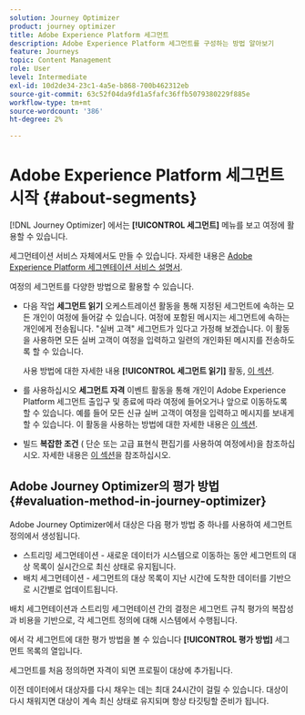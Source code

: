 ```yaml
---
solution: Journey Optimizer
product: journey optimizer
title: Adobe Experience Platform 세그먼트
description: Adobe Experience Platform 세그먼트를 구성하는 방법 알아보기
feature: Journeys
topic: Content Management
role: User
level: Intermediate
exl-id: 10d2de34-23c1-4a5e-b868-700b462312eb
source-git-commit: 63c52f04da9fd1a5fafc36ffb5079380229f885e
workflow-type: tm+mt
source-wordcount: '386'
ht-degree: 2%

---
```


# Adobe Experience Platform 세그먼트 시작 {#about-segments}

[!DNL Journey Optimizer]  에서는 **[!UICONTROL 세그먼트]** 메뉴를 보고 여정에 활용할 수 있습니다.

세그먼테이션 서비스 자체에서도 만들 수 있습니다. 자세한 내용은 [Adobe Experience Platform 세그멘테이션 서비스 설명서](https://experienceleague.adobe.com/docs/experience-platform/segmentation/home.html).

여정의 세그먼트를 다양한 방법으로 활용할 수 있습니다.

* 다음 작업 **세그먼트 읽기** 오케스트레이션 활동을 통해 지정된 세그먼트에 속하는 모든 개인이 여정에 들어갈 수 있습니다. 여정에 포함된 메시지는 세그먼트에 속하는 개인에게 전송됩니다. &quot;실버 고객&quot; 세그먼트가 있다고 가정해 보겠습니다. 이 활동을 사용하면 모든 실버 고객이 여정을 입력하고 일련의 개인화된 메시지를 전송하도록 할 수 있습니다.

   사용 방법에 대한 자세한 내용 **[!UICONTROL 세그먼트 읽기]** 활동, [이 섹션](../building-journeys/read-segment.md#configuring-segment-trigger-activity).

* 를 사용하십시오 **세그먼트 자격** 이벤트 활동을 통해 개인이 Adobe Experience Platform 세그먼트 출입구 및 종료에 따라 여정에 들어오거나 앞으로 이동하도록 할 수 있습니다. 예를 들어 모든 신규 실버 고객이 여정을 입력하고 메시지를 보내게 할 수 있습니다. 이 활동을 사용하는 방법에 대한 자세한 내용은 [이 섹션](../building-journeys/segment-qualification-events.md).

* 빌드 **복잡한 조건** ( 단순 또는 고급 표현식 편집기를 사용하여 여정에서)을 참조하십시오. 자세한 내용은 [이 섹션](../building-journeys/condition-activity.md#using-a-segment)을 참조하십시오.

## Adobe Journey Optimizer의 평가 방법 {#evaluation-method-in-journey-optimizer}

Adobe Journey Optimizer에서 대상은 다음 평가 방법 중 하나를 사용하여 세그먼트 정의에서 생성됩니다.

* 스트리밍 세그먼테이션 - 새로운 데이터가 시스템으로 이동하는 동안 세그먼트의 대상 목록이 실시간으로 최신 상태로 유지됩니다.
* 배치 세그먼테이션 - 세그먼트의 대상 목록이 지난 시간에 도착한 데이터를 기반으로 시간별로 업데이트됩니다.

배치 세그먼테이션과 스트리밍 세그먼테이션 간의 결정은 세그먼트 규칙 평가의 복잡성과 비용을 기반으로, 각 세그먼트 정의에 대해 시스템에서 수행됩니다.

에서 각 세그먼트에 대한 평가 방법을 볼 수 있습니다 **[!UICONTROL 평가 방법]** 세그먼트 목록의 열입니다.

세그먼트를 처음 정의하면 자격이 되면 프로필이 대상에 추가됩니다.

이전 데이터에서 대상자를 다시 채우는 데는 최대 24시간이 걸릴 수 있습니다. 대상이 다시 채워지면 대상이 계속 최신 상태로 유지되며 항상 타깃팅할 준비가 됩니다.

